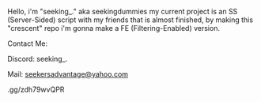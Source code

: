 Hello, i'm "seeking_." aka seekingdummies my current project is an SS (Server-Sided) script with my friends that is almost finished, by making this "crescent" repo i'm gonna make a FE (Filtering-Enabled) version.

Contact Me: 

Discord: seeking_.

Mail: seekersadvantage@yahoo.com

.gg/zdh79wvQPR
